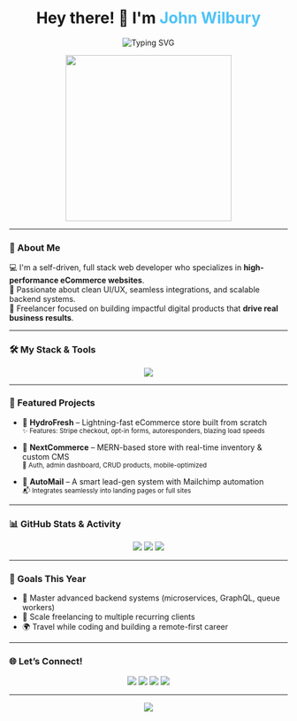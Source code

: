 <!-- Profile Header -->
<h1 align="center">Hey there! 👋 I'm <span style="color:#4FC3F7;">John Wilbury</span></h1>

<p align="center">
  <img src="https://readme-typing-svg.herokuapp.com?font=Fira+Code&size=25&pause=1000&center=true&vCenter=true&width=440&lines=Full+Stack+Web+Developer;Freelance+eCommerce+Expert;Clean+Code+%7C+Fast+Deploys+%7C+Scalable+Solutions" alt="Typing SVG" />
</p>

<p align="center">
  <img src="https://media.giphy.com/media/qgQUggAC3Pfv687qPC/giphy.gif" width="300" />
</p>

---

### 📘 About Me

💻 I'm a self-driven, full stack web developer who specializes in **high-performance eCommerce websites**.  
🧠 Passionate about clean UI/UX, seamless integrations, and scalable backend systems.  
🎯 Freelancer focused on building impactful digital products that **drive real business results**.  

---

### 🛠️ My Stack & Tools

<p align="center">
  <img src="https://skillicons.dev/icons?i=react,nodejs,mongodb,express,js,ts,html,css,tailwind,figma,git,github,vercel,netlify,docker,vscode,linux" />
</p>

---

### 🚀 Featured Projects

- 🔹 **HydroFresh** – Lightning-fast eCommerce store built from scratch  
  <sup>✨ Features: Stripe checkout, opt-in forms, autoresponders, blazing load speeds</sup>

- 🔹 **NextCommerce** – MERN-based store with real-time inventory & custom CMS  
  <sup>🔧 Auth, admin dashboard, CRUD products, mobile-optimized</sup>

- 🔹 **AutoMail** – A smart lead-gen system with Mailchimp automation  
  <sup>📬 Integrates seamlessly into landing pages or full sites</sup>

---

### 📊 GitHub Stats & Activity

<p align="center">
  <img src="https://github-readme-stats.vercel.app/api?username=WebDevBySolarisStudios&show_icons=true&theme=radical&hide_border=true&count_private=true" />
  <img src="https://github-readme-streak-stats.herokuapp.com/?user=WebDevBySolarisStudios&theme=radical&hide_border=true" />
  <img src="https://github-readme-stats.vercel.app/api/top-langs/?username=WebDevBySolarisStudios&layout=compact&theme=radical&hide_border=true" />
</p>

---

### 🎯 Goals This Year

- 🔧 Master advanced backend systems (microservices, GraphQL, queue workers)
- 💼 Scale freelancing to multiple recurring clients
- 🌍 Travel while coding and building a remote-first career

---

### 🌐 Let’s Connect!

<p align="center">
  <a href="https://www.fiverr.com/s/yvBp1Lz"><img src="https://img.shields.io/badge/Fiverr-1DBF73?style=for-the-badge&logo=fiverr&logoColor=white" /></a>
  <a href="mailto:johnwilbury14@gmail.com"><img src="https://img.shields.io/badge/Email-D14836?style=for-the-badge&logo=gmail&logoColor=white" /></a>
  <a href="https://www.linkedin.com/in/john-wilbury-404670362/"><img src="https://img.shields.io/badge/LinkedIn-0077B5?style=for-the-badge&logo=linkedin&logoColor=white" /></a>
  <a href="https://yourportfolio.com"><img src="https://img.shields.io/badge/Portfolio-000?style=for-the-badge&logo=vercel&logoColor=white" /></a>
</p>

---

<p align="center">
  <img src="https://capsule-render.vercel.app/api?type=waving&color=4fc3f7&height=120&section=footer"/>
</p>
